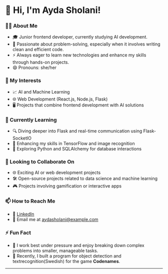 # 👋 Hi, I'm Ayda Sholani!

### 👩‍💻 About Me
- 🎓 Junior frontend developer, currently studying AI development.
- 🧩 Passionate about problem-solving, especially when it involves writing clean and efficient code.
- ⚡ Always eager to learn new technologies and enhance my skills through hands-on projects.
- 😄 Pronouns: she/her

### 👀 My Interests
- 📈 AI and Machine Learning 
- 🌐 Web Development (React.js, Node.js, Flask)
- 🖥️ Projects that combine frontend development with AI solutions

### 🌱 Currently Learning
- 🔍 Diving deeper into Flask and real-time communication using Flask-SocketIO
- 🤖 Enhancing my skills in TensorFlow and image recognition
- 🐍 Exploring Python and SQLAlchemy for database interactions

### 💞️ Looking to Collaborate On
- 🌐 Exciting AI or web development projects
- 🛠️ Open-source projects related to data science and machine learning
- 🎮 Projects involving gamification or interactive apps

### 📫 How to Reach Me
- 💼 [LinkedIn]([https://www.linkedin.com/in/aydasholani](https://www.linkedin.com/in/ayda-s-a2b663200/))
- 📧 Email me at [aydasholani@example.com](mailto:ayda.sholani@gmail.com)

### ⚡ Fun Fact
- 🧠 I work best under pressure and enjoy breaking down complex problems into smaller, manageable tasks.
- 🎲 Recently, I built a program for object detection and textrecognition(Swedish) for the game **Codenames**.

---

<!---
aydasholani/aydasholani is a ✨ special ✨ profile showcasing my passion for technology and how I can contribute to exciting projects!
--->
